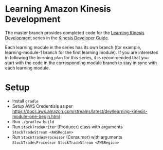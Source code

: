 # Learning Amazon Kinesis Development

The master branch provides completed code for the [Learning Kinesis Development][learning-kinesis] series in the [Kinesis Developer Guide][kinesis-developer-guide].

Each learning module in the series has its own branch (for example, learning-module-1 branch for the first learning module). If you are interested in following the learning plan for this series, it is recommended that you start with the code in the corresponding module branch to stay in sync with each learning module.

[learning-kinesis]: http://docs.aws.amazon.com/kinesis/latest/dev/learning-kinesis.html
[kinesis-developer-guide]: http://docs.aws.amazon.com/kinesis/latest/dev/introduction.html

# Setup
* Install `gradle`
* Setup AWS Credentials as per https://docs.aws.amazon.com/streams/latest/dev/learning-kinesis-module-one-begin.html
* Run `./gradlew build`
* Run `StockTradeWriter` (Producer) class with arguments `StockTradeStream <AWSRegion>`
* Run `StockTradesProcessor` (Consumer) with arguments `StockTradesProcessor StockTradeStream <AWSRegion>`
